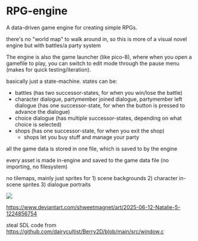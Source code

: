 # RPG-engine

A data-driven game engine for creating simple RPGs.

there's no "world map" to walk around in, so this is more of a visual novel engine but with battles/a party system

The engine is also the game launcher (like pico-8), where when you open a gamefile to play, you can switch to edit mode through the pause menu (makes for quick testing/iteration).

basically just a state-machine. states can be:
- battles (has two successor-states, for when you win/lose the battle)
- character dialogue, partymember joined dialogue, partymember left dialogue (has one successor-state, for when the button is pressed to advance the dialogue)
- choice dialogue (has multiple successor-states, depending on what choice is selected)
- shops (has one successor-state, for when you exit the shop)
  - shops let you buy stuff and manage your party

all the game data is stored in one file, which is saved to by the engine

every asset is made in-engine and saved to the game data file (no importing, no filesystem)

no tilemaps, mainly just sprites for 1) scene backgrounds 2) character in-scene sprites 3) dialogue portraits

![](https://static.wikia.nocookie.net/undertale/images/7/7d/Tem_Shop_soundtrack.png/revision/latest?cb=20151105132749)

https://www.deviantart.com/shweetmagnet/art/2025-06-12-Natalie-5-1224856754

steal SDL code from https://github.com/dairycultist/Berry2D/blob/main/src/window.c
